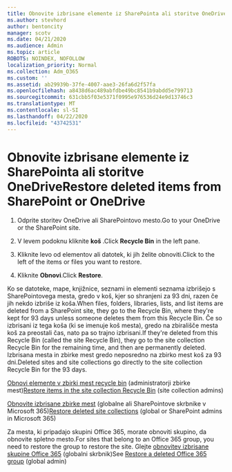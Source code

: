```yaml
---
title: Obnovite izbrisane elemente iz SharePointa ali storitve OneDrive
ms.author: stevhord
author: bentoncity
manager: scotv
ms.date: 04/21/2020
ms.audience: Admin
ms.topic: article
ROBOTS: NOINDEX, NOFOLLOW
localization_priority: Normal
ms.collection: Adm_O365
ms.custom: ''
ms.assetid: ab29939b-37fe-4007-aae3-26fa6d2f57fa
ms.openlocfilehash: a8438d6ac489abfdbe49bc8541b9abdd5e799713
ms.sourcegitcommit: 631cbb5f03e5371f0995e976536d24e9d13746c3
ms.translationtype: MT
ms.contentlocale: sl-SI
ms.lasthandoff: 04/22/2020
ms.locfileid: "43742531"
---
```

# <a name="restore-deleted-items-from-sharepoint-or-onedrive"></a><span data-ttu-id="07ed6-102">Obnovite izbrisane elemente iz SharePointa ali storitve OneDrive</span><span class="sxs-lookup"><span data-stu-id="07ed6-102">Restore deleted items from SharePoint or OneDrive</span></span>

1. <span data-ttu-id="07ed6-103">Odprite storitev OneDrive ali SharePointovo mesto.</span><span class="sxs-lookup"><span data-stu-id="07ed6-103">Go to your OneDrive or the SharePoint site.</span></span>
    
2. <span data-ttu-id="07ed6-104">V levem podoknu kliknite **koš** .</span><span class="sxs-lookup"><span data-stu-id="07ed6-104">Click **Recycle Bin** in the left pane.</span></span> 
    
3. <span data-ttu-id="07ed6-105">Kliknite levo od elementov ali datotek, ki jih želite obnoviti.</span><span class="sxs-lookup"><span data-stu-id="07ed6-105">Click to the left of the items or files you want to restore.</span></span>
    
4. <span data-ttu-id="07ed6-106">Kliknite **Obnovi**.</span><span class="sxs-lookup"><span data-stu-id="07ed6-106">Click **Restore**.</span></span> 
    
<span data-ttu-id="07ed6-107">Ko se datoteke, mape, knjižnice, seznami in elementi seznama izbrišejo s SharePointovega mesta, gredo v koš, kjer so shranjeni za 93 dni, razen če jih nekdo izbriše iz koša.</span><span class="sxs-lookup"><span data-stu-id="07ed6-107">When files, folders, libraries, lists, and list items are deleted from a SharePoint site, they go to the Recycle Bin, where they're kept for 93 days unless someone deletes them from this Recycle Bin.</span></span> <span data-ttu-id="07ed6-108">Če so izbrisani iz tega koša (ki se imenuje koš mesta), gredo na zbirališče mesta koš za preostali čas, nato pa so trajno izbrisani.</span><span class="sxs-lookup"><span data-stu-id="07ed6-108">If they're deleted from this Recycle Bin (called the site Recycle Bin), they go to the site collection Recycle Bin for the remaining time, and then are permanently deleted.</span></span> <span data-ttu-id="07ed6-109">Izbrisana mesta in zbirke mest gredo neposredno na zbirko mest koš za 93 dni.</span><span class="sxs-lookup"><span data-stu-id="07ed6-109">Deleted sites and site collections go directly to the site collection Recycle Bin for the 93 days.</span></span>
  
<span data-ttu-id="07ed6-110">[Obnovi elemente v zbirki mest recycle bin](https://go.microsoft.com/fwlink/?linkid=867800) (administratorji zbirke mest)</span><span class="sxs-lookup"><span data-stu-id="07ed6-110">[Restore items in the site collection Recycle Bin](https://go.microsoft.com/fwlink/?linkid=867800) (site collection admins)</span></span> 
  
<span data-ttu-id="07ed6-111">[Obnovite izbrisane zbirke mest](https://go.microsoft.com/fwlink/?linkid=867660) (globalne ali SharePointove skrbnike v Microsoft 365)</span><span class="sxs-lookup"><span data-stu-id="07ed6-111">[Restore deleted site collections](https://go.microsoft.com/fwlink/?linkid=867660) (global or SharePoint admins in Microsoft 365)</span></span> 
  
<span data-ttu-id="07ed6-112">Za mesta, ki pripadajo skupini Office 365, morate obnoviti skupino, da obnovite spletno mesto.</span><span class="sxs-lookup"><span data-stu-id="07ed6-112">For sites that belong to an Office 365 group, you need to restore the group to restore the site.</span></span> <span data-ttu-id="07ed6-113">Glejte [obnovitev izbrisane skupine Office 365](https://go.microsoft.com/fwlink/?linkid=867802) (globalni skrbnik)</span><span class="sxs-lookup"><span data-stu-id="07ed6-113">See [Restore a deleted Office 365 group](https://go.microsoft.com/fwlink/?linkid=867802) (global admin)</span></span> 
  

